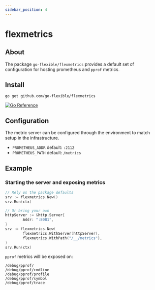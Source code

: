 ```yaml
---
sidebar_position: 4
---
```

# flexmetrics

## About

The package `go-flexible/flexmetrics` provides a default set of configuration for hosting prometheus and `pprof` metrics.

## Install

```shell
go get github.com/go-flexible/flexmetrics
```

[![Go Reference](https://pkg.go.dev/badge/github.com/go-flexible/flexmetrics.svg)](https://pkg.go.dev/github.com/go-flexible/flexmetrics)

## Configuration

The metric server can be configured through the environment to match setup in the infrastructure.

- `PROMETHEUS_ADDR` default: `:2112`
- `PROMETHEUS_PATH` default: `/metrics`

## Example

### Starting the server and exposing metrics

```go
// Rely on the package defaults
srv := flexmetrics.New()
srv.Run(ctx)

// Or bring your own
httpServer := &http.Server{
        Addr: ":8081",
}
srv := flexmetrics.New(
        flexmetrics.WithServer(httpServer),
        flexmetrics.WithPath("/__/metrics"),
)
srv.Run(ctx)
```

`pprof` metrics will be exposed on:

```text
/debug/pprof/
/debug/pprof/cmdline
/debug/pprof/profile
/debug/pprof/symbol
/debug/pprof/trace
```
